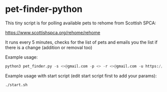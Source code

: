 # pet-finder-python

This tiny script is for polling available pets to rehome from Scottish SPCA:

https://www.scottishspca.org/rehome/rehome

It runs every 5 minutes, checks for the list of pets and emails you the list if there is a change (addition or removal too)


Example usage:

```python
python3 pet_finder.py -s <>@gmail.com -p <> -r <>@gmail.com -u https://www.scottishspca.org/rehome/rehome-find-a-pet<>
```

Example usage with start script (edit start script first to add your params):

```bash
./start.sh
```